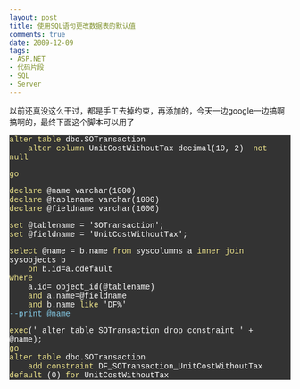 ```yaml
---
layout: post
title: 使用SQL语句更改数据表的默认值
comments: true
date: 2009-12-09
tags:
- ASP.NET
- 代码片段
- SQL
- Server
---
```


<p>以前还真没这么干过，都是手工去掉约束，再添加的，今天一边google一边搞啊搞啊的，最终下面这个脚本可以用了</p>
<p><!--more--></p>
<div class="source" style='font-family: "Consolas","Lucida Console","Courier New"; color: #ffffff; background-color: #333333;'>
<p><span style="color: #f0e68c;">alter</span> <span style="color: #f0e68c;">table</span> <span style="color: #ffffff;">dbo</span><span style="color: #ffffff;">.</span><span style="color: #ffffff;">SOTransaction</span><br />    <span style="color: #f0e68c;">alter</span> <span style="color: #f0e68c;">column</span> <span style="color: #ffffff;">UnitCostWithoutTax</span> <span style="color: #ffffff;">decimal</span>(<span style="color: #ffffff;">10</span><span style="color: #ffffff;">,</span> <span style="color: #ffffff;">2</span>)  <span style="color: #f0e68c;">not</span> <span style="color: #f0e68c;">null</span></p>
<p><span style="color: #f0e68c;">go</span></p>
<p><span style="color: #f0e68c;">declare</span> <span style="color: #ffffff;">@</span><span style="color: #ffffff;">name</span> <span style="color: #ffffff;">varchar</span>(<span style="color: #ffffff;">1000</span>)<br /><span style="color: #f0e68c;">declare</span> <span style="color: #ffffff;">@</span><span style="color: #ffffff;">tablename</span> <span style="color: #ffffff;">varchar</span>(<span style="color: #ffffff;">1000</span>)<br /><span style="color: #f0e68c;">declare</span> <span style="color: #ffffff;">@</span><span style="color: #ffffff;">fieldname</span> <span style="color: #ffffff;">varchar</span>(<span style="color: #ffffff;">1000</span>)</p>
<p><span style="color: #f0e68c;">set</span> <span style="color: #ffffff;">@</span><span style="color: #ffffff;">tablename</span> <span style="color: #ffffff;">=</span> <span style="color: #ffffff;">'SOTransaction'</span>;<br /><span style="color: #f0e68c;">set</span> <span style="color: #ffffff;">@</span><span style="color: #ffffff;">fieldname</span> <span style="color: #ffffff;">=</span> <span style="color: #ffffff;">'UnitCostWithoutTax'</span>;</p>
<p><span style="color: #f0e68c;">select</span> <span style="color: #ffffff;">@</span><span style="color: #ffffff;">name</span> <span style="color: #ffffff;">=</span> b<span style="color: #ffffff;">.</span><span style="color: #ffffff;">name</span> <span style="color: #f0e68c;">from</span> <span style="color: #ffffff;">syscolumns</span> <span style="color: #ffffff;">a</span> <span style="color: #f0e68c;">inner</span> <span style="color: #f0e68c;">join</span> <span style="color: #ffffff;">sysobjects</span> b<br />    <span style="color: #f0e68c;">on</span> b<span style="color: #ffffff;">.</span><span style="color: #ffffff;">id</span><span style="color: #ffffff;">=</span><span style="color: #ffffff;">a</span><span style="color: #ffffff;">.</span><span style="color: #ffffff;">cdefault</span><br /><span style="color: #f0e68c;">where</span><br />    <span style="color: #ffffff;">a</span><span style="color: #ffffff;">.</span><span style="color: #ffffff;">id</span><span style="color: #ffffff;">=</span> <span style="color: #ffffff;">object_id</span>(<span style="color: #ffffff;">@</span><span style="color: #ffffff;">tablename</span>)<br />    <span style="color: #f0e68c;">and</span> <span style="color: #ffffff;">a</span><span style="color: #ffffff;">.</span><span style="color: #ffffff;">name</span><span style="color: #ffffff;">=@</span><span style="color: #ffffff;">fieldname</span><br />    <span style="color: #f0e68c;">and</span> b<span style="color: #ffffff;">.</span><span style="color: #ffffff;">name</span> <span style="color: #f0e68c;">like</span> <span style="color: #ffffff;">'DF%'</span><br /><span style="color: #87ceeb;">--print @name</span></p>
<p><span style="color: #f0e68c;">exec</span>(<span style="color: #ffffff;">' alter table SOTransaction drop constraint '</span> <span style="color: #ffffff;">+</span> <span style="color: #ffffff;">@</span><span style="color: #ffffff;">name</span>);<br /><span style="color: #f0e68c;">go</span><br /><span style="color: #f0e68c;">alter</span> <span style="color: #f0e68c;">table</span> <span style="color: #ffffff;">dbo</span><span style="color: #ffffff;">.</span><span style="color: #ffffff;">SOTransaction</span><br />    <span style="color: #f0e68c;">add</span> <span style="color: #f0e68c;">constraint</span> <span style="color: #ffffff;">DF_SOTransaction_UnitCostWithoutTax</span> <span style="color: #f0e68c;">default</span> (<span style="color: #ffffff;">0</span>) <span style="color: #f0e68c;">for</span> <span style="color: #ffffff;">UnitCostWithoutTax</span></p>
</div>				
